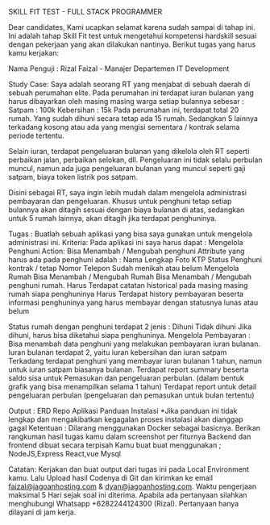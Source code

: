 SKILL FIT TEST - FULL STACK PROGRAMMER

Dear candidates,
Kami ucapkan selamat karena sudah sampai di tahap ini. Ini adalah tahap Skill Fit test untuk mengetahui kompetensi hardskill sesuai dengan pekerjaan yang akan dilakukan nantinya.
Berikut tugas yang harus kamu kerjakan:

Nama Penguji	: Rizal Faizal - Manajer Departemen IT Development

Study Case:
Saya adalah seorang RT yang menjabat di sebuah daerah di sebuah perumahan elite. Pada perumahan ini terdapat iuran bulanan yang harus dibayarkan oleh masing masing warga setiap bulannya sebesar :
Satpam	: 100k
Kebersihan	: 15k
Pada perumahan ini, terdapat total 20 rumah. Yang sudah dihuni secara tetap ada 15 rumah. Sedangkan 5 lainnya terkadang kosong atau ada yang mengisi sementara / kontrak selama periode tertentu.


Selain iuran, terdapat pengeluaran bulanan yang dikelola oleh RT seperti perbaikan jalan, perbaikan selokan, dll. Pengeluaran ini tidak selalu perbulan muncul, namun ada juga pengeluaran bulanan yang muncul seperti gaji satpam, biaya token listrik pos satpam.


Disini sebagai RT, saya ingin lebih mudah dalam mengelola administrasi pembayaran dan pengeluaran. Khusus untuk penghuni tetap setiap bulannya akan ditagih sesuai dengan biaya bulanan di atas, sedangkan untuk 5 rumah lainnya, akan ditagih jika terdapat penghuninya.


Tugas : 
Buatlah sebuah aplikasi yang bisa saya gunakan untuk mengelola administrasi ini.
Kriteria:
Pada aplikasi ini saya harus dapat :
Mengelola Penghuni
Action: Bisa Menambah / Mengubah penghuni
Attribute yang harus ada pada penghuni adalah : 
Nama Lengkap
Foto KTP
Status Penghuni kontrak / tetap
Nomor Telepon
Sudah menikah atau belum
Mengelola Rumah
Bisa Menambah / Mengubah Rumah
Bisa Menambah / Mengubah penghuni rumah.
Harus Terdapat catatan historical pada masing masing rumah siapa penghuninya
Harus Terdapat history pembayaran beserta informasi penghuninya yang harus membayar dengan statusnya lunas atau belum


Status rumah dengan penghuni terdapat 2 jenis : 
Dihuni
Tidak dihuni
Jika dihuni, harus bisa diketahui siapa penghuninya.
Mengelola Pembayaran : 
Bisa menambah data penghuni yang melakukan pembayaran iuran bulanan.
Iuran bulanan terdapat 2, yaitu iuran kebersihan dan iuran satpam
Terkadang terdapat penghuni yang membayar iuran bulanan 1 tahun, namun untuk iuran satpam biasanya bulanan.
Terdapat report summary beserta saldo sisa untuk Pemasukan dan pengeluaran perbulan. (dalam bentuk grafik yang bisa menampilkan selama 1 tahun)
Terdapat report untuk detail pengeluaran perbulan (pengeluaran dan pemasukan untuk bulan tertentu)


Output :
ERD
Repo Aplikasi
Panduan Instalasi
*Jika panduan ini tidak lengkap dan mengakibatkan kegagalan proses instalasi akan dianggap gagal
Ketentuan :
Dilarang menggunakan Docker sebagai basicnya.
Berikan rangkuman hasil tugas kamu dalam screenshot per fiturnya
Backend dan frontend dibuat secara terpisah
Kamu buat buat menggunakan ;
NodeJS,Express
React,vue
Mysql




Catatan: 
Kerjakan dan buat output dari tugas ini pada Local Environment kamu. Lalu Upload hasil Codenya di Git dan kirimkan ke email faizal@jagoanhosting.com & dyan@jagoanhosting.com.
Waktu pengerjaan maksimal 5 Hari sejak soal ini diterima.
Apabila ada pertanyaan silahkan menghubungi Whatsapp +6282244124300 (Rizal).
Pertanyaan hanya dilayani di jam kerja.
